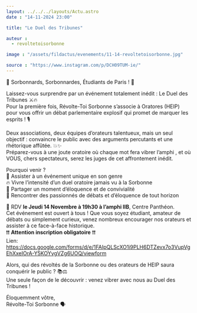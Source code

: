 ```yaml
---
layout: ../../../layouts/Actu.astro
date : "14-11-2024 23:00"

title: "Le Duel des Tribunes"

auteur :
  - revoltetoisorbonne

image : "/assets/fildactus/evenements/11-14-revoltetoisorbonne.jpg"

source : "https://www.instagram.com/p/DCH09TUM-ie/"
---
```


📣 Sorbonnards, Sorbonnardes, Étudiants de Paris ! 📣

Laissez-vous surprendre par un événement totalement inédit : Le Duel des Tribunes ⚔️🔥  
Pour la première fois, Révolte-Toi Sorbonne s’associe à Oratores (HEIP) pour vous offrir un débat parlementaire explosif qui promet de marquer les esprits ! 🎙️

Deux associations, deux équipes d’orateurs talentueux, mais un seul objectif : convaincre le public avec des arguments percutants et une rhétorique affûtée. 💥✨  
Préparez-vous à une joute oratoire où chaque mot fera vibrer l’amphi , et où VOUS, chers spectateurs, serez les juges de cet affrontement inédit.

Pourquoi venir ?  
🌟 Assister à un événement unique en son genre  
🔥 Vivre l’intensité d’un duel oratoire jamais vu à la Sorbonne  
🎉 Partager un moment d’éloquence et de convivialité  
👥 Rencontrer des passionnés de débats et d’éloquence de tout horizon

📅 RDV __le Jeudi 14 Novembre à 19h30 à l’amphi IIB__, Centre Panthéon.  
Cet événement est ouvert à tous ! Que vous soyez étudiant, amateur de débats ou simplement curieux, venez nombreux encourager nos orateurs et assister à ce face-à-face historique.  
❗❗ __Attention inscription obligatoire__ ❗❗  
Lien: https://docs.google.com/forms/d/e/1FAIpQLScXO1i9PLH6DTZevx7o3VupVgEhXxeIOrA-Y5KOYvgVZg6UOQ/viewform

Alors, qui des révoltés de la Sorbonne ou des orateurs de HEIP saura conquérir le public ? 📚⚖️  
Une seule façon de le découvrir : venez vibrer avec nous au Duel des Tribunes !

Éloquemment vôtre,  
Révolte-Toi Sorbonne 🗣️